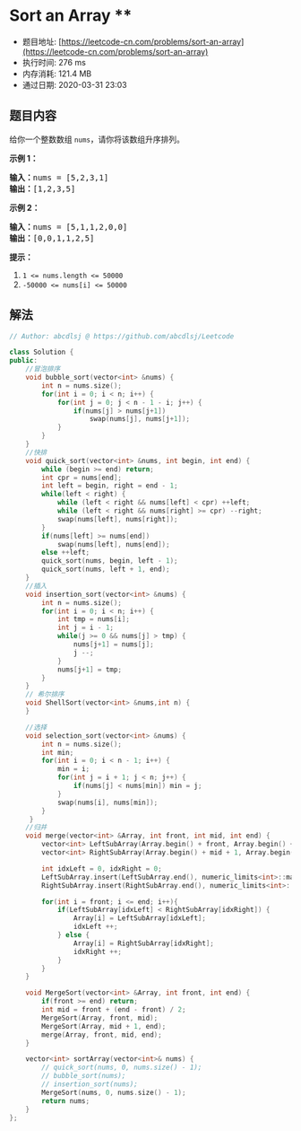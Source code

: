 # Sort an Array **
- 题目地址: [https://leetcode-cn.com/problems/sort-an-array](https://leetcode-cn.com/problems/sort-an-array)
- 执行时间: 276 ms
- 内存消耗: 121.4 MB
- 通过日期: 2020-03-31 23:03

## 题目内容
<p>给你一个整数数组 <code>nums</code>，请你将该数组升序排列。</p>



<ol>
</ol>

<p><strong>示例 1：</strong></p>

<pre><strong>输入：</strong>nums = [5,2,3,1]
<strong>输出：</strong>[1,2,3,5]
</pre>

<p><strong>示例 2：</strong></p>

<pre><strong>输入：</strong>nums = [5,1,1,2,0,0]
<strong>输出：</strong>[0,0,1,1,2,5]
</pre>



<p><strong>提示：</strong></p>

<ol>
	<li><code>1 <= nums.length <= 50000</code></li>
	<li><code>-50000 <= nums[i] <= 50000</code></li>
</ol>


## 解法
```cpp
// Author: abcdlsj @ https://github.com/abcdlsj/Leetcode

class Solution {
public:
    //冒泡排序
    void bubble_sort(vector<int> &nums) {
        int n = nums.size();
        for(int i = 0; i < n; i++) {
            for(int j = 0; j < n - 1 - i; j++) {
                if(nums[j] > nums[j+1])
                    swap(nums[j], nums[j+1]);
            }
        }
    }
    //快排
    void quick_sort(vector<int> &nums, int begin, int end) {
        while (begin >= end) return;
        int cpr = nums[end];
        int left = begin, right = end - 1;
        while(left < right) {
            while (left < right && nums[left] < cpr) ++left;
            while (left < right && nums[right] >= cpr) --right;
            swap(nums[left], nums[right]);
        }
        if(nums[left] >= nums[end])
            swap(nums[left], nums[end]);
        else ++left;
        quick_sort(nums, begin, left - 1);
        quick_sort(nums, left + 1, end);
    }
    //插入
    void insertion_sort(vector<int> &nums) {
        int n = nums.size();
        for(int i = 0; i < n; i++) {
            int tmp = nums[i];
            int j = i - 1;
            while(j >= 0 && nums[j] > tmp) {
                nums[j+1] = nums[j];
                j --;
            }
            nums[j+1] = tmp;
        }
    }
    // 希尔排序
    void ShellSort(vector<int> &nums,int n) {    
    }

    //选择
    void selection_sort(vector<int> &nums) {
        int n = nums.size();
        int min;
        for(int i = 0; i < n - 1; i++) {
            min = i;
            for(int j = i + 1; j < n; j++) {
                if(nums[j] < nums[min]) min = j;
            }
            swap(nums[i], nums[min]);
        }
     }
    //归并
    void merge(vector<int> &Array, int front, int mid, int end) {
        vector<int> LeftSubArray(Array.begin() + front, Array.begin() + mid + 1);
        vector<int> RightSubArray(Array.begin() + mid + 1, Array.begin() + end + 1);

        int idxLeft = 0, idxRight = 0;
        LeftSubArray.insert(LeftSubArray.end(), numeric_limits<int>::max());
        RightSubArray.insert(RightSubArray.end(), numeric_limits<int>::max());

        for(int i = front; i <= end; i++){
            if(LeftSubArray[idxLeft] < RightSubArray[idxRight]) {
                Array[i] = LeftSubArray[idxLeft];
                idxLeft ++; 
            } else {
                Array[i] = RightSubArray[idxRight];
                idxRight ++;
            }
        }
    }

    void MergeSort(vector<int> &Array, int front, int end) {
        if(front >= end) return;
        int mid = front + (end - front) / 2;
        MergeSort(Array, front, mid);
        MergeSort(Array, mid + 1, end);
        merge(Array, front, mid, end); 
    }

    vector<int> sortArray(vector<int>& nums) {
        // quick_sort(nums, 0, nums.size() - 1);
        // bubble_sort(nums);
        // insertion_sort(nums);
        MergeSort(nums, 0, nums.size() - 1);
        return nums;
    }
};

```